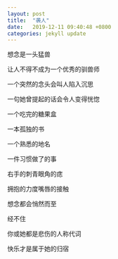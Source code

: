 ```yaml
---
layout: post
title:  "袭人"
date:   2019-12-11 09:40:48 +0800
categories: jekyll update
---
```


<p>想念是一头猛兽</p>
<p>让人不得不成为一个优秀的驯兽师</p>
<p>一个突然的念头会叫人陷入沉思</p>
<p>一句她曾提起的话会令人变得恍惚</p>
<p>一个吃完的糖果盒</p>
<p>一本孤独的书</p>
<p>一个熟悉的地名</p>
<p>一件习惯做了的事</p>
<p>右手的刺青眼角的痣</p>
<p>拥抱的力度嘴唇的接触</p>
<p>想念都会悄然而至</p>
<p>经不住</p>
<p>你或她都是悲伤的人称代词</p>
<p>快乐才是属于她的归宿</p>